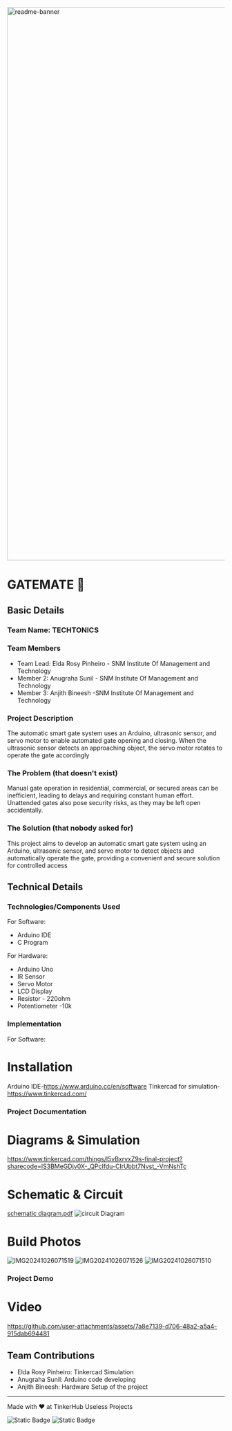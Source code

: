 <img width="1280" alt="readme-banner" src="https://github.com/user-attachments/assets/35332e92-44cb-425b-9dff-27bcf1023c6c">

# GATEMATE 🎯


## Basic Details
### Team Name: TECHTONICS


### Team Members
- Team Lead: Elda Rosy Pinheiro - SNM Institute Of Management and Technology
- Member 2: Anugraha Sunil - SNM Institute Of Management and Technology
- Member 3: Anjith Bineesh -SNM Institute Of Management and Technology

### Project Description
The automatic smart gate system uses an Arduino, ultrasonic sensor, and servo motor to enable automated gate opening and closing. When the ultrasonic sensor detects an approaching object, the servo motor rotates to operate the gate accordingly

### The Problem (that doesn't exist)
Manual gate operation in residential, commercial, or secured areas can be inefficient, leading to delays and requiring constant human effort. Unattended gates also pose security risks, as they may be left open accidentally. 

### The Solution (that nobody asked for)
This project aims to develop an automatic smart gate system using an Arduino, ultrasonic sensor, and servo motor to detect objects and automatically operate the gate, providing a convenient and secure solution for controlled access

## Technical Details
### Technologies/Components Used
For Software:
- Arduino IDE
- C Program

For Hardware:
- Arduino Uno
- IR Sensor
- Servo Motor
- LCD Display
- Resistor - 220ohm
- Potentiometer -10k
### Implementation
For Software:
# Installation
Arduino IDE-https://www.arduino.cc/en/software
Tinkercad for simulation- https://www.tinkercad.com/

### Project Documentation

# Diagrams & Simulation
https://www.tinkercad.com/things/l5vBxrvxZ9s-final-project?sharecode=lS3BMeGDjv0X-_QPcIfdu-CIrUbbt7Nvst_-VmNshTc

# Schematic & Circuit
[schematic diagram.pdf](https://github.com/user-attachments/files/17528752/schematic.diagram.pdf)
![circuit Diagram](https://github.com/user-attachments/assets/ee7d9d7b-6d44-45dd-9543-6f5dc9481987)


# Build Photos
![IMG20241026071519](https://github.com/user-attachments/assets/590056e8-6023-4fbd-8b9f-26e8677cb75b)
![IMG20241026071526](https://github.com/user-attachments/assets/84d7a3ab-c616-411e-afd8-caa7b9ca01b0)
![IMG20241026071510](https://github.com/user-attachments/assets/8447d388-d7d9-4ff7-bf9e-26024ad8fa52)


### Project Demo
# Video

https://github.com/user-attachments/assets/7a8e7139-d706-48a2-a5a4-915dab694481


## Team Contributions
- Elda Rosy Pinheiro: Tinkercad Simulation
- Anugraha Sunil: Arduino code developing 
- Anjith Bineesh: Hardware Setup of the project

---
Made with ❤️ at TinkerHub Useless Projects 

![Static Badge](https://img.shields.io/badge/TinkerHub-24?color=%23000000&link=https%3A%2F%2Fwww.tinkerhub.org%2F)
![Static Badge](https://img.shields.io/badge/UselessProject--24-24?link=https%3A%2F%2Fwww.tinkerhub.org%2Fevents%2FQ2Q1TQKX6Q%2FUseless%2520Projects)
